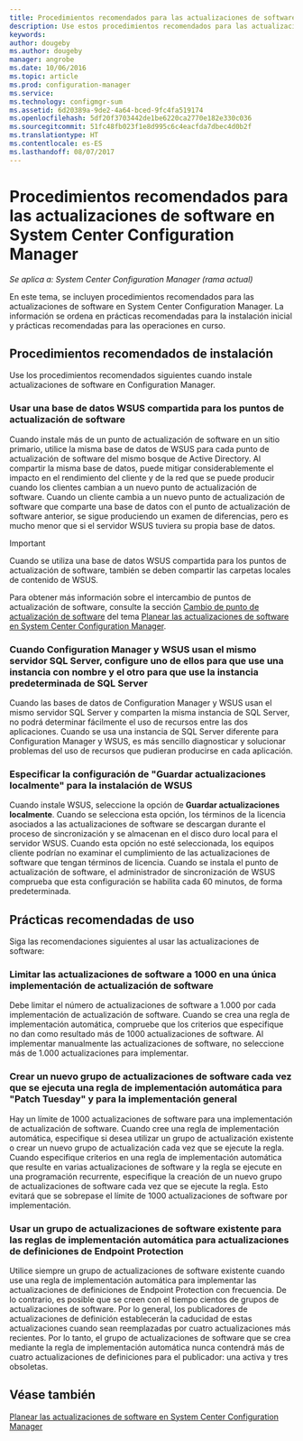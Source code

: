 ```yaml
---
title: Procedimientos recomendados para las actualizaciones de software | Microsoft Docs
description: Use estos procedimientos recomendados para las actualizaciones de software en System Center Configuration Manager.
keywords: 
author: dougeby
ms.author: dougeby
manager: angrobe
ms.date: 10/06/2016
ms.topic: article
ms.prod: configuration-manager
ms.service: 
ms.technology: configmgr-sum
ms.assetid: 6d20389a-9de2-4a64-bced-9fc4fa519174
ms.openlocfilehash: 5df20f3703442de1be6220ca2770e182e330c036
ms.sourcegitcommit: 51fc48fb023f1e8d995c6c4eacfda7dbec4d0b2f
ms.translationtype: HT
ms.contentlocale: es-ES
ms.lasthandoff: 08/07/2017
---
```

# <a name="best-practices-for-software-updates-in-system-center-configuration-manager"></a>Procedimientos recomendados para las actualizaciones de software en System Center Configuration Manager

*Se aplica a: System Center Configuration Manager (rama actual)*

En este tema, se incluyen procedimientos recomendados para las actualizaciones de software en System Center Configuration Manager. La información se ordena en prácticas recomendadas para la instalación inicial y prácticas recomendadas para las operaciones en curso.  

## <a name="installation-best-practices"></a>Procedimientos recomendados de instalación  
 Use los procedimientos recomendados siguientes cuando instale actualizaciones de software en Configuration Manager.  

### <a name="use-a-shared-wsus-database-for-software-update-points"></a>Usar una base de datos WSUS compartida para los puntos de actualización de software  
 Cuando instale más de un punto de actualización de software en un sitio primario, utilice la misma base de datos de WSUS para cada punto de actualización de software del mismo bosque de Active Directory. Al compartir la misma base de datos, puede mitigar considerablemente el impacto en el rendimiento del cliente y de la red que se puede producir cuando los clientes cambian a un nuevo punto de actualización de software. Cuando un cliente cambia a un nuevo punto de actualización de software que comparte una base de datos con el punto de actualización de software anterior, se sigue produciendo un examen de diferencias, pero es mucho menor que si el servidor WSUS tuviera su propia base de datos.  

> [!IMPORTANT]  
>  Cuando se utiliza una base de datos WSUS compartida para los puntos de actualización de software, también se deben compartir las carpetas locales de contenido de WSUS.  

 Para obtener más información sobre el intercambio de puntos de actualización de software, consulte la sección [Cambio de punto de actualización de software](../../sum/plan-design/plan-for-software-updates.md#BKMK_SUPSwitching) del tema [Planear las actualizaciones de software en System Center Configuration Manager](../../sum/plan-design/plan-for-software-updates.md).  

### <a name="when-configuration-manager-and-wsus-use-the-same-sql-server-configure-one-of-these-to-use-a-named-instance-and-the-other-to-use-the-default-instance-of-sql-server"></a>Cuando Configuration Manager y WSUS usan el mismo servidor SQL Server, configure uno de ellos para que use una instancia con nombre y el otro para que use la instancia predeterminada de SQL Server  
 Cuando las bases de datos de Configuration Manager y WSUS usan el mismo servidor SQL Server y comparten la misma instancia de SQL Server, no podrá determinar fácilmente el uso de recursos entre las dos aplicaciones. Cuando se usa una instancia de SQL Server diferente para Configuration Manager y WSUS, es más sencillo diagnosticar y solucionar problemas del uso de recursos que pudieran producirse en cada aplicación.  

### <a name="specify-the-store-updates-locally-setting-for-the-wsus-installation"></a>Especificar la configuración de "Guardar actualizaciones localmente" para la instalación de WSUS  
 Cuando instale WSUS, seleccione la opción de **Guardar actualizaciones localmente**. Cuando se selecciona esta opción, los términos de la licencia asociados a las actualizaciones de software se descargan durante el proceso de sincronización y se almacenan en el disco duro local para el servidor WSUS. Cuando esta opción no esté seleccionada, los equipos cliente podrían no examinar el cumplimiento de las actualizaciones de software que tengan términos de licencia. Cuando se instala el punto de actualización de software, el administrador de sincronización de WSUS comprueba que esta configuración se habilita cada 60 minutos, de forma predeterminada.  

## <a name="operational-best-practices"></a>Prácticas recomendadas de uso  
 Siga las recomendaciones siguientes al usar las actualizaciones de software:  

### <a name="limit-software-updates-to-1000-in-a-single-software-update-deployment"></a>Limitar las actualizaciones de software a 1000 en una única implementación de actualización de software  
 Debe limitar el número de actualizaciones de software a 1.000 por cada implementación de actualización de software. Cuando se crea una regla de implementación automática, compruebe que los criterios que especifique no dan como resultado más de 1000 actualizaciones de software. Al implementar manualmente las actualizaciones de software, no seleccione más de 1.000 actualizaciones para implementar.  

### <a name="create-a-new-software-update-group-each-time-an-automatic-deployment-rule-runs-for-patch-tuesday-and-for-general-deployment"></a>Crear un nuevo grupo de actualizaciones de software cada vez que se ejecuta una regla de implementación automática para "Patch Tuesday" y para la implementación general  
 Hay un límite de 1000 actualizaciones de software para una implementación de actualización de software. Cuando cree una regla de implementación automática, especifique si desea utilizar un grupo de actualización existente o crear un nuevo grupo de actualización cada vez que se ejecute la regla. Cuando especifique criterios en una regla de implementación automática que resulte en varias actualizaciones de software y la regla se ejecute en una programación recurrente, especifique la creación de un nuevo grupo de actualizaciones de software cada vez que se ejecute la regla. Esto evitará que se sobrepase el límite de 1000 actualizaciones de software por implementación.  

### <a name="use-an-existing-software-update-group-for-automatic-deployment-rules-for-endpoint-protection-definition-updates"></a>Usar un grupo de actualizaciones de software existente para las reglas de implementación automática para actualizaciones de definiciones de Endpoint Protection  
 Utilice siempre un grupo de actualizaciones de software existente cuando use una regla de implementación automática para implementar las actualizaciones de definiciones de Endpoint Protection con frecuencia. De lo contrario, es posible que se creen con el tiempo cientos de grupos de actualizaciones de software. Por lo general, los publicadores de actualizaciones de definición establecerán la caducidad de estas actualizaciones cuando sean reemplazadas por cuatro actualizaciones más recientes. Por lo tanto, el grupo de actualizaciones de software que se crea mediante la regla de implementación automática nunca contendrá más de cuatro actualizaciones de definiciones para el publicador: una activa y tres obsoletas.  

## <a name="see-also"></a>Véase también  
 [Planear las actualizaciones de software en System Center Configuration Manager](../../sum/plan-design/plan-for-software-updates.md)
